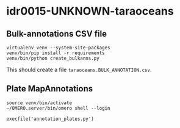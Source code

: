 idr0015-UNKNOWN-taraoceans
==========================

Bulk-annotations CSV file
-------------------------

    virtualenv venv --system-site-packages
    venv/bin/pip install -r requirements
    venv/bin/python create_bulkanns.py

This should create a file `taraoceans.BULK_ANNOTATION.csv`.

Plate MapAnnotations
--------------------

    source venv/bin/activate
    ~/OMERO.server/bin/omero shell --login
    
    execfile('annotation_plates.py')
